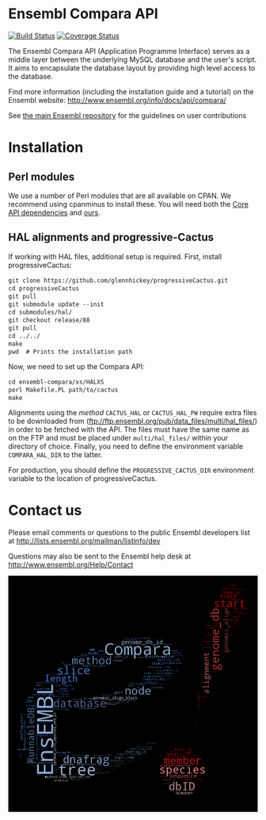 # Ensembl Compara API

[![Build Status](https://travis-ci.org/Ensembl/ensembl-compara.svg?branch=release/88)](https://travis-ci.org/Ensembl/ensembl-compara)
[![Coverage Status](https://coveralls.io/repos/Ensembl/ensembl-compara/badge.svg?branch=release/88&service=github)](https://coveralls.io/github/Ensembl/ensembl-compara?branch=release/88)

[travis]: https://travis-ci.org/Ensembl/ensembl-compara
[coveralls]: https://coveralls.io/r/Ensembl/ensembl-compara

The Ensembl Compara API (Application Programme Interface) serves as a
middle layer between the underlying MySQL database and the user's script.
It aims to encapsulate the database layout by providing high level access
to the database.

Find more information (including the installation guide and a tutorial) on
the Ensembl website: http://www.ensembl.org/info/docs/api/compara/

See [the main Ensembl repository](https://github.com/Ensembl/ensembl/blob/HEAD/CONTRIBUTING.md)
for the guidelines on user contributions

# Installation

## Perl modules

We use a number of Perl modules that are all available on CPAN. We recommend using cpanminus to install these.
You will need both the [Core API
dependencies](https://github.com/Ensembl/ensembl/blob/HEAD/cpanfile) and
[ours](cpanfile).

## HAL alignments and progressive-Cactus

If working with HAL files, additional setup is required. First, install progressiveCactus:

	git clone https://github.com/glennhickey/progressiveCactus.git
	cd progressiveCactus
	git pull
	git submodule update --init
	cd submodules/hal/
	git checkout release/88
	git pull
	cd ../../
	make
	pwd  # Prints the installation path

Now, we need to set up the Compara API:

	cd ensembl-compara/xs/HALXS
	perl Makefile.PL path/to/cactus
	make

Alignments using the _method_ `CACTUS_HAL` or `CACTUS_HAL_PW` require extra
files to be downloaded from
(ftp://ftp.ensembl.org/pub/data_files/multi/hal_files/) in order to be fetched with the
API. The files must have the same name as on the FTP and must be placed
under `multi/hal_files/` within your directory of choice.
Finally, you need to define the environment variable `COMPARA_HAL_DIR` to
the latter.

For production, you should define the `PROGRESSIVE_CACTUS_DIR` environment
variable to the location of progressiveCactus.

# Contact us

Please email comments or questions to the public Ensembl developers list at
http://lists.ensembl.org/mailman/listinfo/dev

Questions may also be sent to the Ensembl help desk at
http://www.ensembl.org/Help/Contact

![e!Compara word cloud](docs/ebang-wordcloud.png)
